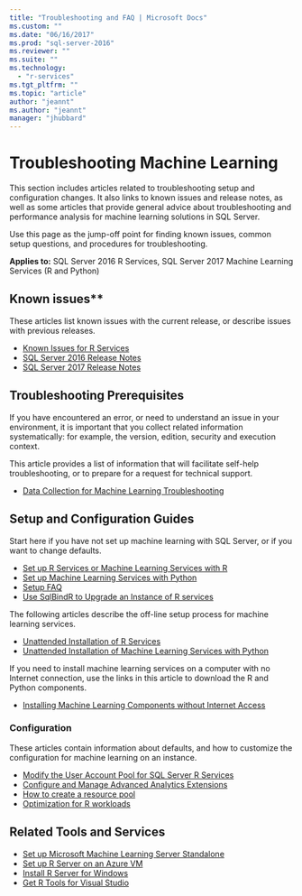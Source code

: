 ```yaml
---
title: "Troubleshooting and FAQ | Microsoft Docs"
ms.custom: ""
ms.date: "06/16/2017"
ms.prod: "sql-server-2016"
ms.reviewer: ""
ms.suite: ""
ms.technology: 
  - "r-services"
ms.tgt_pltfrm: ""
ms.topic: "article"
author: "jeannt"
ms.author: "jeannt"
manager: "jhubbard"
---
```


# Troubleshooting Machine Learning

This section includes articles related to troubleshooting setup and configuration changes. It also links to known issues and release notes, as well as some articles that provide general advice about troubleshooting and performance analysis for machine learning solutions in SQL Server.

Use this page as the jump-off point for finding known issues, common setup questions, and procedures for troubleshooting.

**Applies to:** SQL Server 2016 R Services, SQL Server 2017 Machine Learning Services (R and Python)

## Known issues**

These articles list known issues with the current release, or describe issues with previous releases.

+ [Known Issues for R Services](../advanced-analytics/known-issues-for-sql-server-machine-learning-services.md)
+ [SQL Server 2016 Release Notes](../sql-server/sql-server-2016-release-notes.md)
+ [SQL Server 2017 Release Notes](../sql-server/sql-server-2017-release-notes.md)

## Troubleshooting Prerequisites

If you have encountered an error, or need to understand an issue in your environment, it is important that you collect related information systematically: for example, the version, edition, security and execution context.

This article provides a list of information that will facilitate self-help troubleshooting, or to prepare for a request for technical support.

+ [Data Collection for Machine Learning Troubleshooting](data-collection-ml-troubleshooting-process.md)

## Setup and Configuration Guides

Start here if you have not set up machine learning with SQL Server, or if you want to change defaults.

+ [Set up R Services or Machine Learning Services with R](../advanced-analytics/r/set-up-sql-server-r-services-in-database.md)
+ [Set up Machine Learning Services with Python](../advanced-analytics/python/setup-python-machine-learning-services.md)
+ [Setup FAQ](../advanced-analytics/r/upgrade-and-installation-faq-sql-server-r-services.md)
+ [Use SqlBindR to Upgrade an Instance of R services](../advanced-analytics/r/use-sqlbindr-exe-to-upgrade-an-instance-of-sql-server.md)

The following articles describe the off-line setup process for machine learning services.

+ [Unattended Installation of R Services](../advanced-analytics/r/unattended-installs-of-sql-server-r-services.md) 
+ [Unattended Installation of Machine Learning Services with Python](../advanced-analytics/python/unattended-installs-of-sql-server-python-services.md)

If you need to install machine learning services on a computer with no Internet connection, use the links in this article to download the R and Python components.

+ [Installing Machine Learning Components without Internet Access](../advanced-analytics/r/installing-ml-components-without-internet-access.md)

### Configuration

These articles contain information about defaults, and how to customize the configuration for machine learning on an instance.

+ [Modify the User Account Pool for SQL Server R Services](../advanced-analytics/r/modify-the-user-account-pool-for-sql-server-r-services.md)  
+ [Configure and Manage Advanced Analytics Extensions](../advanced-analytics/r/configure-and-manage-advanced-analytics-extensions.md)  
+ [How to create a resource pool](r/how-to-create-a-resource-pool-for-r.md)
+ [Optimization for R workloads](r/operationalizing-your-r-code.md)

## Related Tools and Services

+ [Set up Microsoft Machine Learning Server Standalone](../advanced-analytics/r/create-a-standalone-r-server.md)
+ [Set up R Server on an Azure VM](../advanced-analytics/r/provision-the-r-server-only-sql-server-2016-enterprise-vm-on-azure.md)
+ [Install R Server for Windows](https://msdn.microsoft.com/microsoft-r/rserver-install-windows)
+ [Get R Tools for Visual Studio](https://www.visualstudio.com/vs/rtvs/)

